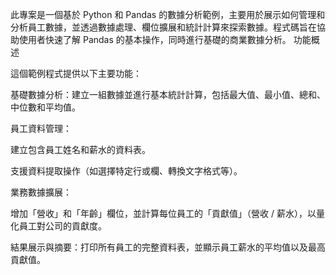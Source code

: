 此專案是一個基於 Python 和 Pandas 的數據分析範例，主要用於展示如何管理和分析員工數據，並透過數據處理、欄位擴展和統計計算來探索數據。程式碼旨在協助使用者快速了解 Pandas 的基本操作，同時進行基礎的商業數據分析。
功能概述

這個範例程式提供以下主要功能：

基礎數據分析：建立一組數據並進行基本統計計算，包括最大值、最小值、總和、中位數和平均值。

員工資料管理：

建立包含員工姓名和薪水的資料表。

支援資料提取操作（如選擇特定行或欄、轉換文字格式等）。

業務數據擴展：

增加「營收」和「年齡」欄位，並計算每位員工的「貢獻值」（營收 / 薪水），以量化員工對公司的貢獻度。

結果展示與摘要：打印所有員工的完整資料表，並顯示員工薪水的平均值以及最高貢獻值。
